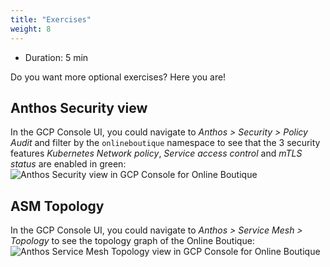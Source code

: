 ```yaml
---
title: "Exercises"
weight: 8
---
```

- Duration: 5 min

Do you want more optional exercises? Here you are!

## Anthos Security view

In the GCP Console UI, you could navigate to _Anthos > Security > Policy Audit_ and filter by the `onlineboutique` namespace to see that the 3 security features _Kubernetes Network policy_, _Service access control_ and _mTLS status_ are enabled in green:
![Anthos Security view in GCP Console for Online Boutique](/images/onlineboutique-anthos-security-view.png)

## ASM Topology

In the GCP Console UI, you could navigate to _Anthos > Service Mesh > Topology_ to see the topology graph of the Online Boutique:
![Anthos Service Mesh Topology view in GCP Console for Online Boutique](/images/onlineboutique-service-mesh-topology.png)
